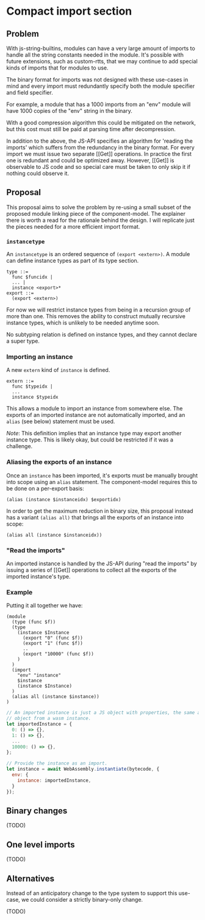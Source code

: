 # Compact import section

## Problem

With js-string-builtins, modules can have a very large amount of imports to handle all the string constants needed in the module. It's possible with future extensions, such as custom-rtts, that we may continue to add special kinds of imports that for modules to use.

The binary format for imports was not designed with these use-cases in mind and every import must redundantly specify both the module specifier and field specifier.

For example, a module that has a 1000 imports from an "env" module will have 1000 copies of the "env" string in the binary.

With a good compression algorithm this could be mitigated on the network, but this cost must still be paid at parsing time after decompression.

In addition to the above, the JS-API specifies an algorithm for 'reading the imports' which suffers from the redundancy in the binary format. For every import we must issue two separate [[Get]] operations. In practice the first one is redundant and could be optimized away. However, [[Get]] is observable to JS code and so special care must be taken to only skip it if nothing could observe it.

## Proposal

This proposal aims to solve the problem by re-using a small subset of the proposed module linking piece of the component-model. The explainer there is worth a read for the rationale behind the design. I will replicate just the pieces needed for a more efficient import format.

### `instancetype`

An `instancetype` is an ordered sequence of `(export <extern>)`. A module can define instance types as part of its type section.

```
type ::=
  func $funcidx |
  ... |
  instance <export>*
export ::=
  (export <extern>)
```

For now we will restrict instance types from being in a recursion group of more than one. This removes the ability to construct mutually recursive instance types, which is unlikely to be needed anytime soon.

No subtyping relation is defined on instance types, and they cannot declare a super type.

### Importing an instance

A new `extern` kind of `instance` is defined.

```
extern ::=
  func $typeidx |
  ...
  instance $typeidx
```

This allows a module to import an instance from somewhere else. The exports of an imported instance are not automatically imported, and an `alias` (see below) statement must be used.

*Note*: This definition implies that an instance type may export another instance type. This is likely okay, but could be restricted if it was a challenge.

### Aliasing the exports of an instance

Once an `instance` has been imported, it's exports must be manually brought into scope using an `alias` statement. The component-model requires this to be done on a per-export basis:

```
(alias (instance $instanceidx) $exportidx)
```

In order to get the maximum reduction in binary size, this proposal instead has a variant `(alias all)` that brings all the exports of an instance into scope:

```
(alias all (instance $instanceidx))
```

### "Read the imports"

An imported instance is handled by the JS-API during "read the imports" by issuing a series of [[Get]] operations to collect all the exports of the imported instance's type.

### Example

Putting it all together we have:

```wasm
(module
  (type (func $f))
  (type
    (instance $Instance
      (export "0" (func $f))
      (export "1" (func $f))
      ..
      (export "10000" (func $f))
    )
  )
  (import
    "env" "instance"
    $instance
    (instance $Instance)
  )
  (alias all (instance $instance))
)
```

```js
// An imported instance is just a JS object with properties, the same as the exports
// object from a wasm instance.
let importedInstance = {
  0: () => {},
  1: () => {},
  ...
  10000: () => {},
};

// Provide the instance as an import.
let instance = await WebAssembly.instantiate(bytecode, {
  env: {
    instance: importedInstance,
  }
});
```

## Binary changes

(TODO)

## One level imports

(TODO)

## Alternatives

Instead of an anticipatory change to the type system to support this use-case, we could consider a strictly binary-only change.

(TODO)
